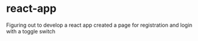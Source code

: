 # react-app
Figuring out to develop a react app 
created a page for registration and login with a toggle switch
